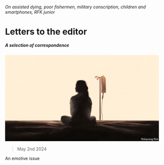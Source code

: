 ###### On assisted dying, poor fishermen, military conscription, children and smartphones, RFK junior

# Letters to the editor 

##### A selection of correspondence 

![image](images/20240413_LDD001.jpg) 

> May 2nd 2024 


An emotive issue

